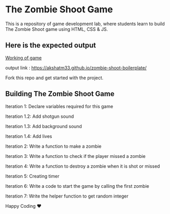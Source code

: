# The Zombie Shoot Game

This is a repository of game development lab, where students learn to build The Zombie Shoot game using HTML, CSS & JS.

## Here is the expected output

[Working of game](https://s3.ap-south-1.amazonaws.com/kalvi-education.github.io/front-end-web-development/the-zombie-shoot-game.gif)

output link : https://akshatm33.github.io/zombie-shoot-boilerplate/

Fork this repo and get started with the project.


## Building The Zombie Shoot Game

Iteration 1: Declare variables required for this game

Iteration 1.2: Add shotgun sound

Iteration 1.3: Add background sound

Iteration 1.4: Add lives

Iteration 2: Write a function to make a zombie

Iteration 3: Write a function to check if the player missed a zombie

Iteration 4: Write a function to destroy a zombie when it is shot or missed

Iteration 5: Creating timer

Iteration 6: Write a code to start the game by calling the first zombie

Iteration 7: Write the helper function to get random integer

Happy Coding ❤️ 



